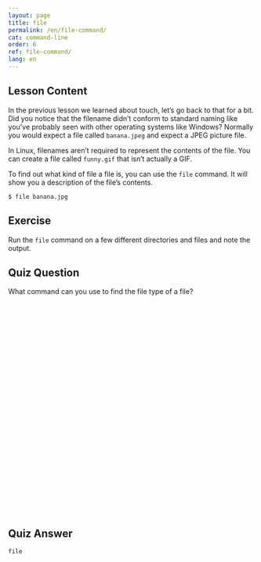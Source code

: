 ```yaml
---
layout: page
title: file
permalink: /en/file-command/
cat: command-line
order: 6
ref: file-command/
lang: en
---
```


## Lesson Content

In the previous lesson we learned about touch, let’s go back to that for a bit. Did you notice that the filename didn’t conform to standard naming like you’ve probably seen with other operating systems like Windows? Normally you would expect a file called `banana.jpeg` and expect a JPEG picture file. 

In Linux, filenames aren’t required to represent the contents of the file. You can create a file called `funny.gif` that isn’t actually a GIF. 

To find out what kind of file a file is, you can use the `file` command. It will show you a description of the file’s contents.

`$ file banana.jpg`

## Exercise

Run the `file` command on a few different directories and files and note the output.

## Quiz Question

What command can you use to find the file type of a file?  
<br /><br /><br /><br /><br /><br /><br /><br /><br /><br /><br /><br /><br /><br /><br /><br /><br /><br /><br /><br /><br /><br /><br /><br /><br /><br />
## Quiz Answer

`file`
